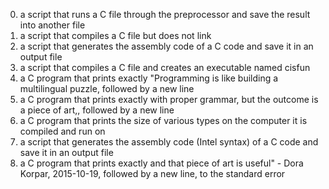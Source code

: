 0. a script that runs a C file through the preprocessor and save the result into another file
1. a script that compiles a C file but does not link
2. a script that generates the assembly code of a C code and save it in an output file
3. a script that compiles a C file and creates an executable named cisfun
4. a C program that prints exactly "Programming is like building a multilingual puzzle, followed by a new line
5. a C program that prints exactly with proper grammar, but the outcome is a piece of art,, followed by a new line
6. a C program that prints the size of various types on the computer it is compiled and run on
100. a script that generates the assembly code (Intel syntax) of a C code and save it in an output file
101. a C program that prints exactly and that piece of art is useful" - Dora Korpar, 2015-10-19, followed by a new line, to the standard error

